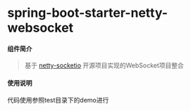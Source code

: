 # spring-boot-starter-netty-websocket


#### 组件简介

> 基于 [netty-socketio](https://github.com/mrniko/netty-socketio) 开源项目实现的WebSocket项目整合

#### 使用说明
代码使用参照test目录下的demo进行
